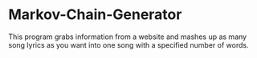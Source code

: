 # Markov-Chain-Generator
This program grabs information from a website and mashes up as many song lyrics as you want into one song with a specified number of words.

